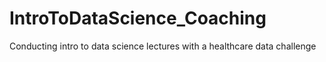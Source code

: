 # IntroToDataScience_Coaching
Conducting intro to data science lectures with a healthcare data challenge
